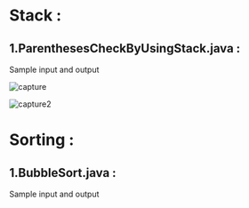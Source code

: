 # Stack :


## 1.ParenthesesCheckByUsingStack.java :


Sample input and output


![capture](https://user-images.githubusercontent.com/21199518/32658870-3fd288ec-c646-11e7-8ba6-1b3c56e299ca.JPG)


![capture2](https://user-images.githubusercontent.com/21199518/32658875-471eda7e-c646-11e7-94b8-c58ab5494076.JPG)


# Sorting :


## 1.BubbleSort.java :


Sample input and output
